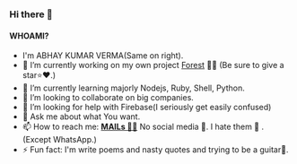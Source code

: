 ### Hi there 👋

#### WHOAMI?

- I'm ABHAY KUMAR VERMA(Same on right).
- 🔭 I’m currently working on my own project [Forest](https://github.com/darkRaspberry/Forest) 🌳🌲 (Be sure to give a star⭐️❤️.)
- 🌱 I’m currently learning majorly Nodejs, Ruby, Shell, Python.
- 👯 I’m looking to collaborate on big companies.
- 🤔 I’m looking for help with Firebase(I seriously get easily confused)
- 💬 Ask me about what You want.
- 📫 How to reach me: **[MAILs 📩📧](mailto:insidedarkpit@gmail.com?subject=I%20wanna%20know%20about%20...&body=%0D%0A%0D%0A%0D%0A%0D%0A%23%23%23%23%23%23%23%23%23%23%0D%0AType%20above%20this%20lines.%0D%0APLZctqIDGksqejjwZDoUuwgBrjMDFHtrFrQrRONYvJIKWXppr%0D%0A%0D%0AWhat%20is%20this%3F%0D%0A%0D%0AThis%20above%20text%20is%20just%20static%20text%20to%20reduce%20spam.%0D%0AThanks.)** No social media 💬. I hate them 🤬 . (Except WhatsApp.)
- ⚡ Fun fact: I'm write poems and nasty quotes and trying to be a guitar🎸.
